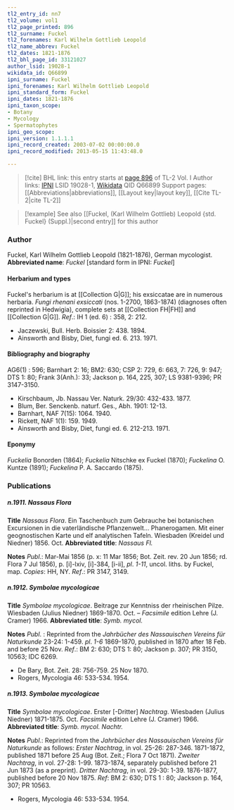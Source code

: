 ```yaml
---
tl2_entry_id: nn7
tl2_volume: vol1
tl2_page_printed: 896
tl2_surname: Fuckel
tl2_forenames: Karl Wilhelm Gottlieb Leopold
tl2_name_abbrev: Fuckel
tl2_dates: 1821-1876
tl2_bhl_page_id: 33121027
author_lsid: 19028-1
wikidata_id: Q66899
ipni_surname: Fuckel
ipni_forenames: Karl Wilhelm Gottlieb Leopold
ipni_standard_form: Fuckel
ipni_dates: 1821-1876
ipni_taxon_scope: 
- Botany
- Mycology
- Spermatophytes
ipni_geo_scope: 
ipni_version: 1.1.1.1
ipni_record_created: 2003-07-02 00:00:00.0
ipni_record_modified: 2013-05-15 11:43:48.0

---
```


> [!cite] BHL link: this entry starts at [page 896](https://www.biodiversitylibrary.org/page/33121027) of TL-2 Vol. I
> Author links: [IPNI](https://www.ipni.org/a/19028-1) LSID 19028-1, [Wikidata](https://www.wikidata.org/wiki/Q66899) QID Q66899
> Support pages: [[Abbreviations|abbreviations]], [[Layout key|layout key]], [[Cite TL-2|cite TL-2]]

> [!example] See also [[Fuckel, (Karl Wilhelm Gottlieb) Leopold {std. Fuckel} (Suppl.)|second entry]] for this author

### Author

Fuckel, Karl Wilhelm Gottlieb Leopold (1821-1876), German mycologist. 
**Abbreviated name**: *Fuckel* \[standard form in IPNI: *Fuckel*\]

#### Herbarium and types

Fuckel's herbarium is at [[Collection G|G]]; his exsiccatae are in numerous herbaria. *Fungi rhenani exsiccati* (nos. 1-2700, 1863-1874) (diagnoses often reprinted in Hedwigia), complete sets at [[Collection FH|FH]] and [[Collection G|G]]. 
*Ref*.: IH 1 (ed. 6) : 358, 2: 212.
- Jaczewski, Bull. Herb. Boissier 2: 438. 1894.
- Ainsworth and Bisby, Diet, fungi ed. 6. 213. 1971.

#### Bibliography and biography

AG6(1) : 596; Barnhart 2: 16; BM2: 630; CSP 2: 729, 6: 663, 7: 726, 9: 947; DTS 1: 80; Frank 3(Anh.): 33; Jackson p. 164, 225, 307; LS 9381-9396; PR 3147-3150.
- Kirschbaum, Jb. Nassau Ver. Naturk. 29/30: 432-433. 1877.
- Blum, Ber. Senckenb. naturf. Ges., Abh. 1901: 12-13.
- Barnhart, NAF 7(15): 1064. 1940.
- Rickett, NAF 1(1): 159. 1949.
- Ainsworth and Bisby, Diet, fungi ed. 6. 212-213. 1971.

#### Eponymy

*Fuckelia* Bonorden (1864); *Fuckelia* Nitschke ex Fuckel (1870); *Fuckelina* O. Kuntze (1891); *Fuckelina* P. A. Saccardo (1875).

### Publications

##### n.1911. Nassaus Flora 

**Title**
*Nassaus Flora*. Ein Taschenbuch zum Gebrauche bei botanischen Excursionen in die vaterländische Pflanzenwelt... Phanerogamen. Mit einer geognostischen Karte und elf analytischen Tafeln. Wiesbaden (Kreidel und Niedner) 1856. Oct. 
**Abbreviated title**: *Nassaus Fl.*

**Notes**
*Publ*.: Mar-Mai 1856 (p. x: 11 Mar 1856; Bot. Zeit. rev. 20 Jun 1856; rd. Flora 7 Jul 1856), p. \[i\]-lxiv, \[i\]-384, \[i-ii\], *pl*. *1-11*, uncol. liths. by Fuckel, map. *Copies*: HH, NY.
*Ref*.: PR 3147, 3149.

##### n.1912. Symbolae mycologicae

**Title**
*Symbolae mycologicae*. Beitrage zur Kenntniss der rheinischen Pilze. Wiesbaden (Julius Niedner) 1869-1870. Oct. – *Facsimile* edition Lehre (J. Cramer) 1966.
**Abbreviated title**: *Symb. mycol.*

**Notes**
*Publ*. : Reprinted from the *Jahrbücher des Nassauischen Vereins für Naturkunde* 23-24: 1-459. *pl*. *1-6* 1869-1870, published in 1870 after 18 Feb. and before 25 Nov.
*Ref*.: BM 2: 630; DTS 1: 80; Jackson p. 307; PR 3150, 10563; IDC 6269.
- De Bary, Bot. Zeit. 28: 756-759. 25 Nov 1870.
- Rogers, Mycologia 46: 533-534. 1954.

##### n.1913. Symbolae mycologicae 

**Title**
*Symbolae mycologicae*. Erster \[-Dritter\] *Nachtrag*. Wiesbaden (Julius Niedner) 1871-1875. Oct. *Facsimile* edition Lehre (J. Cramer) 1966.
**Abbreviated title**: *Symb. mycol. Nachtr.*

**Notes**
*Publ*.: Reprinted from the *Jahrbücher des Nassauischen Vereins für Naturkunde* as follows:
*Erster Nachtrag*, in vol. 25-26: 287-346. 1871-1872, published 1871 before 25 Aug (Bot. Zeit.; Flora 7 Oct 1871).
*Zweiter Nachtrag*, in vol. 27-28: 1-99. 1873-1874, separately published before 21 Jun 1873 (as a preprint).
*Dritter Nachtrag*, in vol. 29-30: 1-39. 1876-1877, published before 20 Nov 1875.
*Ref*: BM 2: 630; DTS 1 : 80; Jackson p. 164, 307; PR 10563.
- Rogers, Mycologia 46: 533-534. 1954.